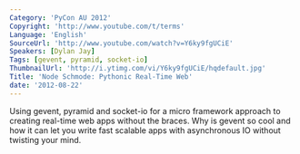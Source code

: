 ```yaml
---
Category: 'PyCon AU 2012'
Copyright: 'http://www.youtube.com/t/terms'
Language: 'English'
SourceUrl: 'http://www.youtube.com/watch?v=Y6ky9fgUCiE'
Speakers: [Dylan Jay]
Tags: [gevent, pyramid, socket-io]
ThumbnailUrl: 'http://i.ytimg.com/vi/Y6ky9fgUCiE/hqdefault.jpg'
Title: 'Node Schmode: Pythonic Real-Time Web'
date: '2012-08-22'
---
```

Using gevent, pyramid and socket-io for a micro framework approach to creating
real-time web apps without the braces. Why is gevent so cool and how it can
let you write fast scalable apps with asynchronous IO without twisting your
mind.

